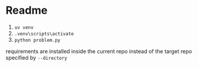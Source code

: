 # Readme

1. `uv venv`
2. `.venv\scripts\activate`
3. `python problem.py`

requirements are installed inside the current repo instead of the target repo specified by `--directory`
